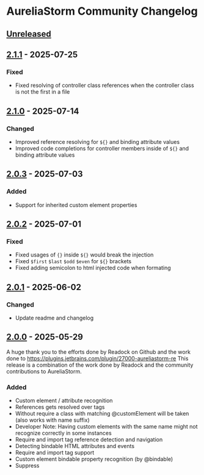 # AureliaStorm Community Changelog

## [Unreleased]

## [2.1.1] - 2025-07-25

### Fixed

- Fixed resolving of controller class references when the controller class is not the first in a file

## [2.1.0] - 2025-07-14

### Changed

- Improved reference resolving for `${}` and binding attribute values
- Improved code completions for controller members inside of `${}` and binding attribute values

## [2.0.3] - 2025-07-03

### Added

- Support for inherited custom element properties

## [2.0.2] - 2025-07-01

### Fixed

- Fixed usages of `{}` inside `${}` would break the injection
- Fixed `$first` `$last` `$odd` `$even` for `${}` brackets
- Fixed adding semicolon to html injected code when formating

## [2.0.1] - 2025-06-02

### Changed

- Update readme and changelog

## [2.0.0] - 2025-05-29

A huge thank you to the efforts done by Readock on Github and the work done to https://plugins.jetbrains.com/plugin/27000-aureliastorm-re
This release is a combination of the work done by Readock and the community contributions to AureliaStorm.

### Added

- Custom element / attribute recognition
- References gets resolved over <require from=""> tags
- Without require a class with matching @customElement will be taken (also works with name suffix)
- Developer Note: Having custom elements with the same name might not recognize correctly in some instances
- Require and import tag reference detection and navigation
- Detecting bindable HTML attributes and events
- Require and import tag support
- Custom element bindable property recognition (by @bindable)
- Suppress <template> and <require> element warnings
- Proper `repeat.for` detection and reference resolving
- Ignoring binding behaviors and value converts for code injection
- Suppressing of missing promise for aurelia js injected code
- `$this`, `$parent`, `$index`, `$event` support for code injections
- GoTo Declaration/definition (Default Alt+Ctrl+Shift+O)
- Custom element completion (ctrl+space)
- Property and custom attribute completion (ctrl+space)
- Description has now a gif showing some features
- Lifecycle method detection for all exported js classes
- Injection now enables as a default

### Fixed

- Reference detection getting called for files outside of aurelia

## [1.4.0] - 4/16/2025

- Update kotlin JVM plugin 1.x -> 2.x,
- Add in support for else custom attribute,
- Minimum IDE version updated from 2023.2 -> 2024.2 - This was causing the previous version not to upload due to the grade v2 update which is only supported in 2024.2 and beyond.,
- Adds support for 2025.1

## [1.3.3] - 4/9/2025

- Now uses the PackageJsonData class from com.intellij to determine dependencies which is much more performant than a direct PSI,
- Updates kotlin version,
- Updates to Gradle v2 version for intellij,
- Tons of prep work for the 2025.1 Release

## [1.2.1]

### Changed

- Support older versions

## [1.2.0]

### Added

- Support <let> element recognition
- Support the `else` attribute
- Adds support for `promise.bind` recognition

### Fixed

- Remove deprecated getDependencies Call
- Remove deprecated getBaseDir call

[Unreleased]: https://github.com/CollinHerber/AureliaStorm/compare/v2.1.1...HEAD
[2.3.1]: https://github.com/Readock/AureliaStormRe/compare/v2.3.0...v2.3.1
[2.3.0]: https://github.com/Readock/AureliaStormRe/compare/v2.2.0...v2.3.0
[2.2.0]: https://github.com/Readock/AureliaStormRe/compare/v2.1.0...v2.2.0
[2.1.1]: https://github.com/CollinHerber/AureliaStorm/compare/v2.1.0...v2.1.1
[2.1.0]: https://github.com/CollinHerber/AureliaStorm/compare/v2.0.3...v2.1.0
[2.0.3]: https://github.com/CollinHerber/AureliaStorm/compare/v2.0.2...v2.0.3
[2.0.2]: https://github.com/CollinHerber/AureliaStorm/compare/v2.0.1...v2.0.2
[2.0.1]: https://github.com/CollinHerber/AureliaStorm/compare/v2.0.0...v2.0.1
[2.0.0]: https://github.com/CollinHerber/AureliaStorm/compare/v1.4.0...v2.0.0
[1.4.0]: https://github.com/CollinHerber/AureliaStorm/compare/v1.3.3...v1.4.0
[1.3.3]: https://github.com/CollinHerber/AureliaStorm/compare/v1.2.1...v1.3.3
[1.2.1]: https://github.com/CollinHerber/AureliaStorm/compare/v1.2.0...v1.2.1
[1.2.0]: https://github.com/CollinHerber/AureliaStorm/commits/v1.2.0
